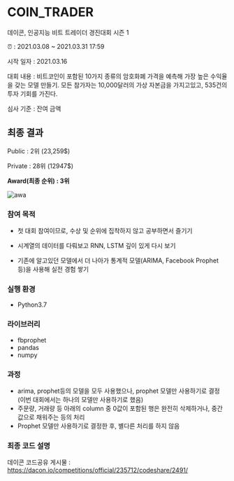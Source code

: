 # COIN_TRADER
데이콘, 인공지능 비트 트레이더 경진대회 시즌 1

⏰ : 2021.03.08 ~ 2021.03.31 17:59

시작 일자 : 2021.03.16

대회 내용 : 비트코인이 포함된 10가지 종류의 암호화폐 가격을 예측해 가장 높은 수익율을 갖는 모델 만들기. 모든 참가자는 10,000달러의 가상 자본금을 가지고있고, 535건의 투자 기회를 가진다.

심사 기준 : 잔여 금액

## 최종 결과

Public : 2위 (23,259$)

Private : 28위 (12947$)

**Award(최종 순위) : 3위**

![awa](https://user-images.githubusercontent.com/69676927/116783042-86b2a300-aac7-11eb-8c8c-1d9fd8c117fc.jpg)


### 참여 목적 

- 첫 대회 참여이므로, 수상 및 순위에 집착하지 않고 공부하면서 즐기기  

- 시계열의 데이터를 다뤄보고 RNN, LSTM 깊이 있게 다시 보기

- 기존에 알고있던 모델에서 더 나아가 통계적 모델(ARIMA, Facebook Prophet 등)을 사용해 실전 경험 쌓기 

### 실행 환경
- Python3.7

### 라이브러리
 - fbprophet
 - pandas
 - numpy

### 과정
- arima, prophet등의 모델을 모두 사용했으나, prophet 모델만 사용하기로 결정 (이번 대회에서는 하나의 모델만 사용하기로 했음)
- 주문량, 거래량 등 아래의 column 중 0값이 포함된 행은 완전히 삭제하거나, 중간 값으로 채워주는 등의 처리
- Prophet 모델만 사용하기로 결정한 후, 별다른 처리를 하지 않음

### 최종 코드 설명

데이콘 코드공유 게시물 : https://dacon.io/competitions/official/235712/codeshare/2491/
